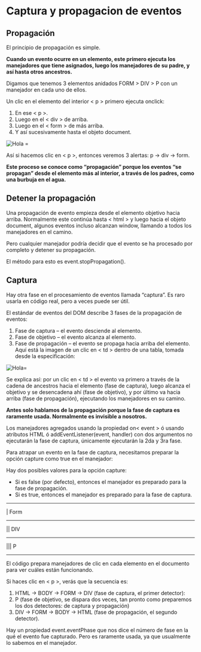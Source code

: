 # Captura y propagacion de eventos 
## Propagación
El principio de propagación es simple.

__Cuando un evento ocurre en un elemento, este primero ejecuta los manejadores que tiene asignados, luego los manejadores de su padre, y así hasta otros ancestros.__

Digamos que tenemos 3 elementos anidados FORM > DIV > P con un manejador en cada uno de ellos.

Un clic en el elemento del interior < p > primero ejecuta onclick:

1. En ese < p >.
2. Luego en el < div > de arriba.
3. Luego en el < form > de más arriba.
4. Y así sucesivamente hasta el objeto document.

![Hola =](https://ichi.pro/assets/images/max/724/0*xx90C4a2Np_gz0w8.png)

Así si hacemos clic en < p >, entonces veremos 3 alertas: p → div → form.

__Este proceso se conoce como “propagación” porque los eventos “se propagan” desde el elemento más al interior, a través de los padres, como una burbuja en el agua.__

## Detener la propagación

Una propagación de evento empieza desde el elemento objetivo hacia arriba. Normalmente este continúa hasta < html > y luego hacia el objeto document, algunos eventos incluso alcanzan window, llamando a todos los manejadores en el camino.

Pero cualquier manejador podría decidir que el evento se ha procesado por completo y detener su propagación.

El método para esto es event.stopPropagation().

## Captura
Hay otra fase en el procesamiento de eventos llamada “captura”. Es raro usarla en código real, pero a veces puede ser útil.

El estándar de eventos del DOM describe 3 fases de la propagación de eventos:

1. Fase de captura – el evento desciende al elemento.
2. Fase de objetivo – el evento alcanza al elemento.
3. Fase de propagación – el evento se propaga hacia arriba del elemento.
Aquí está la imagen de un clic en < td > dentro de una tabla, tomada desde la especificación:

![Hola=](https://ichi.pro/assets/images/max/724/0*5HJtyDUeAwoWqFNG.png)

Se explica así: por un clic en < td > el evento va primero a través de la cadena de ancestros hacia el elemento (fase de captura), luego alcanza el objetivo y se desencadena ahí (fase de objetivo), y por último va hacia arriba (fase de propagación), ejecutando los manejadores en su camino.

__Antes solo hablamos de la propagación porque la fase de captura es raramente usada. Normalmente es invisible a nosotros.__

Los manejadores agregados usando la propiedad on< event > ó usando atributos HTML ó addEventListener(event, handler) con dos argumentos no ejecutarán la fase de captura, únicamente ejecutarán la 2da y 3ra fase.

Para atrapar un evento en la fase de captura, necesitamos preparar la opción capture como true en el manejador:

Hay dos posibles valores para la opción capture:

- Si es false (por defecto), entonces el manejador es preparado para la fase de propagación.
- Si es true, entonces el manejador es preparado para la fase de captura.

____
| Form
______
||   DIV
_______________
|||      P
__________________________

El código prepara manejadores de clic en cada elemento en el documento para ver cuáles están funcionando.

Si haces clic en < p >, verás que la secuencia es:

1. HTML → BODY → FORM → DIV (fase de captura, el primer detector):
2. P (fase de objetivo, se dispara dos veces, tan pronto como preparemos los dos detectores: de captura y propagación)
3. DIV → FORM → BODY → HTML (fase de propagación, el segundo detector).

Hay un propiedad event.eventPhase que nos dice el número de fase en la qué el evento fue capturado. Pero es raramente usada, ya que usualmente lo sabemos en el manejador.
